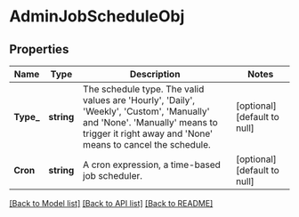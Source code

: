 # AdminJobScheduleObj

## Properties
Name | Type | Description | Notes
------------ | ------------- | ------------- | -------------
**Type_** | **string** | The schedule type. The valid values are &#x27;Hourly&#x27;, &#x27;Daily&#x27;, &#x27;Weekly&#x27;, &#x27;Custom&#x27;, &#x27;Manually&#x27; and &#x27;None&#x27;. &#x27;Manually&#x27; means to trigger it right away and &#x27;None&#x27; means to cancel the schedule.  | [optional] [default to null]
**Cron** | **string** | A cron expression, a time-based job scheduler. | [optional] [default to null]

[[Back to Model list]](../README.md#documentation-for-models) [[Back to API list]](../README.md#documentation-for-api-endpoints) [[Back to README]](../README.md)

